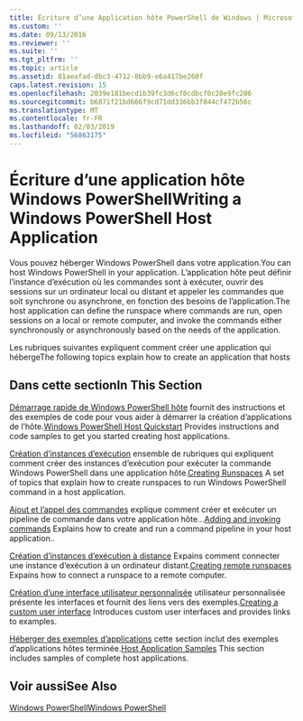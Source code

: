 ```yaml
---
title: Écriture d’une Application hôte PowerShell de Windows | Microsoft Docs
ms.custom: ''
ms.date: 09/13/2016
ms.reviewer: ''
ms.suite: ''
ms.tgt_pltfrm: ''
ms.topic: article
ms.assetid: 81aeafad-dbc3-4712-8bb9-e6a417be260f
caps.latest.revision: 15
ms.openlocfilehash: 2039e181becd1b39fc3d6cf0cdbcf0c20e9fc206
ms.sourcegitcommit: b6871f21bd666f9cd71dd336bb3f844cf472b56c
ms.translationtype: MT
ms.contentlocale: fr-FR
ms.lasthandoff: 02/03/2019
ms.locfileid: "56863175"
---
```

# <a name="writing-a-windows-powershell-host-application"></a><span data-ttu-id="017b9-102">Écriture d’une application hôte Windows PowerShell</span><span class="sxs-lookup"><span data-stu-id="017b9-102">Writing a Windows PowerShell Host Application</span></span>

<span data-ttu-id="017b9-103">Vous pouvez héberger Windows PowerShell dans votre application.</span><span class="sxs-lookup"><span data-stu-id="017b9-103">You can host Windows PowerShell in your application.</span></span> <span data-ttu-id="017b9-104">L’application hôte peut définir l’instance d’exécution où les commandes sont à exécuter, ouvrir des sessions sur un ordinateur local ou distant et appeler les commandes que soit synchrone ou asynchrone, en fonction des besoins de l’application.</span><span class="sxs-lookup"><span data-stu-id="017b9-104">The host application can define the runspace where commands are run, open sessions on a local or remote computer, and invoke the commands either synchronously or asynchronously based on the needs of the application.</span></span>

<span data-ttu-id="017b9-105">Les rubriques suivantes expliquent comment créer une application qui héberge</span><span class="sxs-lookup"><span data-stu-id="017b9-105">The following topics explain how to create an application that hosts</span></span>

## <a name="in-this-section"></a><span data-ttu-id="017b9-106">Dans cette section</span><span class="sxs-lookup"><span data-stu-id="017b9-106">In This Section</span></span>

<span data-ttu-id="017b9-107">[Démarrage rapide de Windows PowerShell hôte](./windows-powershell-host-quickstart.md) fournit des instructions et des exemples de code pour vous aider à démarrer la création d’applications de l’hôte.</span><span class="sxs-lookup"><span data-stu-id="017b9-107">[Windows PowerShell Host Quickstart](./windows-powershell-host-quickstart.md) Provides instructions and code samples to get you started creating host applications.</span></span>

<span data-ttu-id="017b9-108">[Création d’instances d’exécution](./creating-runspaces.md) ensemble de rubriques qui expliquent comment créer des instances d’exécution pour exécuter la commande Windows PowerShell dans une application hôte.</span><span class="sxs-lookup"><span data-stu-id="017b9-108">[Creating Runspaces](./creating-runspaces.md) A set of topics that explain how to create runspaces to run Windows PowerShell command in a host application.</span></span>

<span data-ttu-id="017b9-109">[Ajout et l’appel des commandes](./adding-and-invoking-commands.md) explique comment créer et exécuter un pipeline de commande dans votre application hôte...</span><span class="sxs-lookup"><span data-stu-id="017b9-109">[Adding and invoking commands](./adding-and-invoking-commands.md) Explains how to create and run a command pipeline in your host application..</span></span>

<span data-ttu-id="017b9-110">[Création d’instances d’exécution à distance](./creating-remote-runspaces.md) Expains comment connecter une instance d’exécution à un ordinateur distant.</span><span class="sxs-lookup"><span data-stu-id="017b9-110">[Creating remote runspaces](./creating-remote-runspaces.md) Expains how to connect a runspace to a remote computer.</span></span>

<span data-ttu-id="017b9-111">[Création d’une interface utilisateur personnalisée](./creating-a-custom-user-interface.md) utilisateur personnalisée présente les interfaces et fournit des liens vers des exemples.</span><span class="sxs-lookup"><span data-stu-id="017b9-111">[Creating a custom user interface](./creating-a-custom-user-interface.md) Introduces custom user interfaces and provides links to examples.</span></span>

<span data-ttu-id="017b9-112">[Héberger des exemples d’applications](./host-application-samples.md) cette section inclut des exemples d’applications hôtes terminée.</span><span class="sxs-lookup"><span data-stu-id="017b9-112">[Host Application Samples](./host-application-samples.md) This section includes samples of complete host applications.</span></span>

## <a name="see-also"></a><span data-ttu-id="017b9-113">Voir aussi</span><span class="sxs-lookup"><span data-stu-id="017b9-113">See Also</span></span>

[<span data-ttu-id="017b9-114">Windows PowerShell</span><span class="sxs-lookup"><span data-stu-id="017b9-114">Windows PowerShell</span></span>](http://msdn.microsoft.com/en-us/b41a2af3-aec1-402d-8e18-c2c26be461ff)